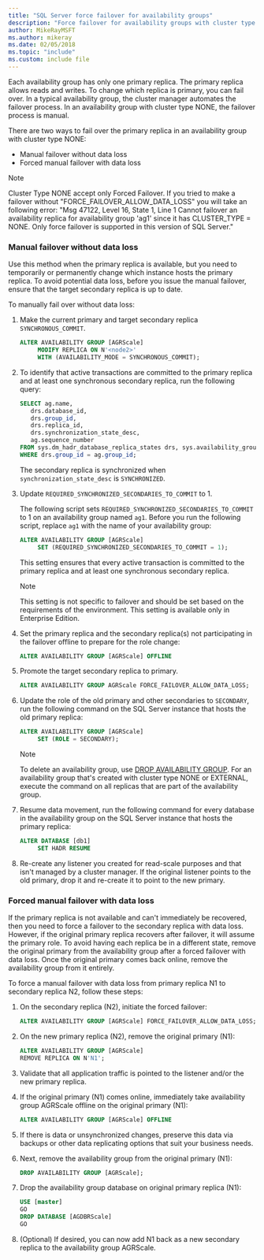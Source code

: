 ```yaml
---
title: "SQL Server force failover for availability groups"
description: "Force failover for availability groups with cluster type of NONE"
author: MikeRayMSFT
ms.author: mikeray
ms.date: 02/05/2018
ms.topic: "include"
ms.custom: include file
---
```

Each availability group has only one primary replica. The primary replica allows reads and writes. To change which replica is primary, you can fail over. In a typical availability group, the cluster manager automates the failover process. In an availability group with cluster type NONE, the failover process is manual.

There are two ways to fail over the primary replica in an availability group with cluster type NONE:

- Manual failover without data loss
- Forced manual failover with data loss

>[!NOTE]
   >Cluster Type NONE accept only Forced Failover. If you tried to make a failover without "FORCE_FAILOVER_ALLOW_DATA_LOSS" you will take an following error: "Msg 47122, Level 16, State 1, Line 1
Cannot failover an availability replica for availability group 'ag1' since it has CLUSTER_TYPE = NONE. Only force failover is supported in this version of SQL Server."
 
### Manual failover without data loss

Use this method when the primary replica is available, but you need to temporarily or permanently change which instance hosts the primary replica.
To avoid potential data loss, before you issue the manual failover, ensure that the target secondary replica is up to date.

To manually fail over without data loss:

1. Make the current primary and target secondary replica `SYNCHRONOUS_COMMIT`.

   ```SQL
   ALTER AVAILABILITY GROUP [AGRScale] 
        MODIFY REPLICA ON N'<node2>' 
        WITH (AVAILABILITY_MODE = SYNCHRONOUS_COMMIT);
   ```

1. To identify that active transactions are committed to the primary replica and at least one synchronous secondary replica, run the following query:

   ```SQL
   SELECT ag.name, 
      drs.database_id, 
      drs.group_id, 
      drs.replica_id, 
      drs.synchronization_state_desc, 
      ag.sequence_number
   FROM sys.dm_hadr_database_replica_states drs, sys.availability_groups ag
   WHERE drs.group_id = ag.group_id; 
   ```

   The secondary replica is synchronized when `synchronization_state_desc` is `SYNCHRONIZED`.

1. Update `REQUIRED_SYNCHRONIZED_SECONDARIES_TO_COMMIT` to 1.

   The following script sets `REQUIRED_SYNCHRONIZED_SECONDARIES_TO_COMMIT` to 1 on an availability group named `ag1`. Before you run the following script, replace `ag1` with the name of your availability group:

   ```SQL
   ALTER AVAILABILITY GROUP [AGRScale] 
        SET (REQUIRED_SYNCHRONIZED_SECONDARIES_TO_COMMIT = 1);
   ```

   This setting ensures that every active transaction is committed to the primary replica and at least one synchronous secondary replica.
   >[!NOTE]
   >This setting is not specific to failover and should be set based on the requirements of the environment.
   >This setting is available only in Enterprise Edition.

1. Set the primary replica and the secondary replica(s) not participating in the failover offline to prepare for the role change: 

   ```SQL
   ALTER AVAILABILITY GROUP [AGRScale] OFFLINE
   ```

1. Promote the target secondary replica to primary.

   ```SQL
   ALTER AVAILABILITY GROUP AGRScale FORCE_FAILOVER_ALLOW_DATA_LOSS; 
   ```

1. Update the role of the old primary and other secondaries to `SECONDARY`, run the following command on the SQL Server instance that hosts the old primary replica:

   ```SQL
   ALTER AVAILABILITY GROUP [AGRScale] 
        SET (ROLE = SECONDARY); 
   ```

   > [!NOTE]
   > To delete an availability group, use [DROP AVAILABILITY GROUP](../t-sql/statements/drop-availability-group-transact-sql.md). For an availability group that's created with cluster type NONE or EXTERNAL, execute the command on all replicas that are part of the availability group.

1. Resume data movement, run the following command for every database in the availability group on the SQL Server instance that hosts the primary replica:

   ```SQL
   ALTER DATABASE [db1]
        SET HADR RESUME
   ```

1. Re-create any listener you created for read-scale purposes and that isn't managed by a cluster manager. If the original listener points to the old primary, drop it and re-create it to point to the new primary.

### Forced manual failover with data loss

If the primary replica is not available and can't immediately be recovered, then you need to force a failover to the secondary replica with data loss. However, if the original primary replica recovers after failover, it will assume the primary role. To avoid having each replica be in a different state, remove the original primary from the availability group after a forced failover with data loss. Once the original primary comes back online, remove the availability group from it entirely. 

To force a manual failover with data loss from primary replica N1 to secondary replica N2, follow these steps: 

1. On the secondary replica (N2), initiate the forced failover: 

    ```SQL
    ALTER AVAILABILITY GROUP [AGRScale] FORCE_FAILOVER_ALLOW_DATA_LOSS;
    ```
    
1. On the new primary replica (N2), remove the original primary (N1): 

    ```SQL
    ALTER AVAILABILITY GROUP [AGRScale]
    REMOVE REPLICA ON N'N1';
    ```
    
1. Validate that all application traffic is pointed to the listener and/or the new primary replica. 
1. If the original primary (N1) comes online, immediately take availability group AGRScale offline on the original primary (N1):

   ```SQL
   ALTER AVAILABILITY GROUP [AGRScale] OFFLINE
   ```
1. If there is data or unsynchronized changes, preserve this data via backups or other data replicating options that suit your business needs.     
1. Next, remove the availability group from the original primary (N1):

    ```SQL
    DROP AVAILABILITY GROUP [AGRScale];
    ```
1. Drop the availability group database on original primary replica (N1): 

    ```SQL
    USE [master]
    GO
    DROP DATABASE [AGDBRScale]
    GO
    ```
    
 1. (Optional) If desired, you can now add N1 back as a new secondary replica to the availability group AGRScale.
